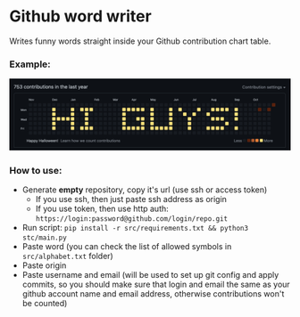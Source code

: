 # Github word writer
Writes funny words straight inside your Github contribution chart table.


### Example:
![Funy word](demo.png)

### How to use:
+ Generate **empty** repository, copy it's url (use ssh or access token)
    + If you use ssh, then just paste ssh address as origin
    + If you use token, then use http auth: `https://login:password@github.com/login/repo.git`
+ Run script: `pip install -r src/requirements.txt && python3 stc/main.py`
+ Paste word (you can check the list of allowed symbols in `src/alphabet.txt` folder)
+ Paste origin
+ Paste username and email (will be used to set up git config and apply commits, so you should make sure that login and email the same as your github account name and email address, otherwise contributions won't be counted)
